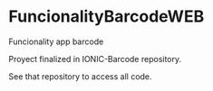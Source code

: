 # FuncionalityBarcodeWEB
Funcionality app barcode


Proyect finalized in IONIC-Barcode repository.

See that repository to access all code. 
